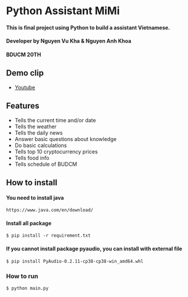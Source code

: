 # Python Assistant MiMi

#### This is final project using Python to build a assistant Vietnamese.
#### Developer by Nguyen Vu Kha & Nguyen Anh Khoa 
#### BDUCM 20TH

## Demo clip
- [Youtube](https://youtu.be/F0400WaPONE)


## Features
- Tells the current time and/or date
- Tells the weather
- Tells the daily news 
- Answer basic questions about knowledge
- Do basic calculations
- Tells top 10 cryptocurrency prices
- Tells food info
- Tells schedule of BUDCM

## How to install 


#### You need to install java 
```
https://www.java.com/en/download/
```

#### Install all package 
```
$ pip install -r requirement.txt
```

#### If you cannot install package pyaudio, you can install with external file 
```
$ pip install PyAudio-0.2.11-cp38-cp38-win_amd64.whl
```

### How to run
```
$ python main.py 
```
